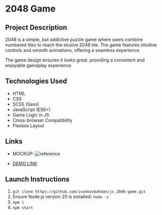 # 2048 Game

## Project Description
2048 is a simple, but addictive puzzle game where users combine numbered tiles to reach the elusive 2048 tile. The game features intuitive controls and smooth animations, offering a seamless experience

The game design ensures it looks great, providing a consistent and enjoyable gameplay experience

## Technologies Used
- HTML
- CSS
- SCSS (Sass)
- JavaScript (ES6+)
- Game Logic in JS
- Cross-browser Compatibility
- Flexbox Layout

## Links
- MOCKUP:
  ![reference](https://github.com/user-attachments/assets/209aa139-dd1c-4a97-aa4e-5fba70505992)

- [DEMO LINK](https://ivankovbohdan.github.io/js_2048-game)

## Launch Instructions
1. `git clone https://github.com/ivankovbohdan/js_2048-game.git`
2. Ensure Node.js version 20 is installed: `node -v`
3. `npm i`
4. `npm start`
